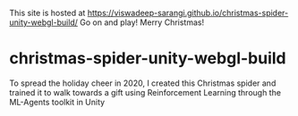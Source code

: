 This site is hosted at https://viswadeep-sarangi.github.io/christmas-spider-unity-webgl-build/
Go on and play! Merry Christmas!

# christmas-spider-unity-webgl-build
To spread the holiday cheer in 2020, I created this Christmas spider and trained it to walk towards a gift using Reinforcement Learning through the ML-Agents toolkit in Unity
